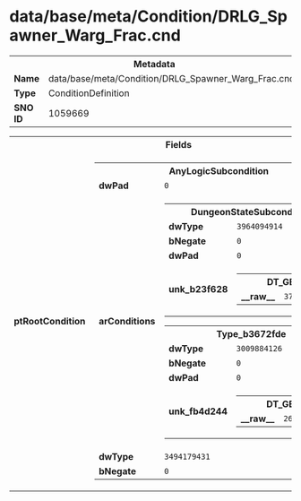 <h1>data/base/meta/Condition/DRLG_Spawner_Warg_Frac.cnd</h1><table><tr><th colspan="100%">Metadata</th></tr><tr><td><b>Name</b></td><td>data/base/meta/Condition/DRLG_Spawner_Warg_Frac.cnd</td></tr><tr><td><b>Type</b></td><td>ConditionDefinition</td></tr><tr><td><b>SNO ID</b></td><td>1059669</td></tr></table>

<table><tr><th colspan="100%">Fields</th></tr><tr><td><b>ptRootCondition</b></td><td><table><tr><th colspan="100%">AnyLogicSubcondition</th></tr><tr><td><b>dwPad</b></td><td><code>0</code></td></tr><tr><td><b>arConditions</b></td><td><table><tr><th colspan="100%">DungeonStateSubcondition</th></tr><tr><td><b>dwType</b></td><td><code>3964094914</code></td></tr><tr><td><b>bNegate</b></td><td><code>0</code></td></tr><tr><td><b>dwPad</b></td><td><code>0</code></td></tr><tr><td><b>unk_b23f628</b></td><td><table><tr><th colspan="100%">DT_GBID</th></tr><tr><td><b>__raw__</b></td><td><code>3799288345</code></td></tr></table>

</td></tr></table>


<table><tr><th colspan="100%">Type_b3672fde</th></tr><tr><td><b>dwType</b></td><td><code>3009884126</code></td></tr><tr><td><b>bNegate</b></td><td><code>0</code></td></tr><tr><td><b>dwPad</b></td><td><code>0</code></td></tr><tr><td><b>unk_fb4d244</b></td><td><table><tr><th colspan="100%">DT_GBID</th></tr><tr><td><b>__raw__</b></td><td><code>2644193144</code></td></tr></table>

</td></tr></table>


</td></tr><tr><td><b>dwType</b></td><td><code>3494179431</code></td></tr><tr><td><b>bNegate</b></td><td><code>0</code></td></tr></table>


</td></tr></table>


